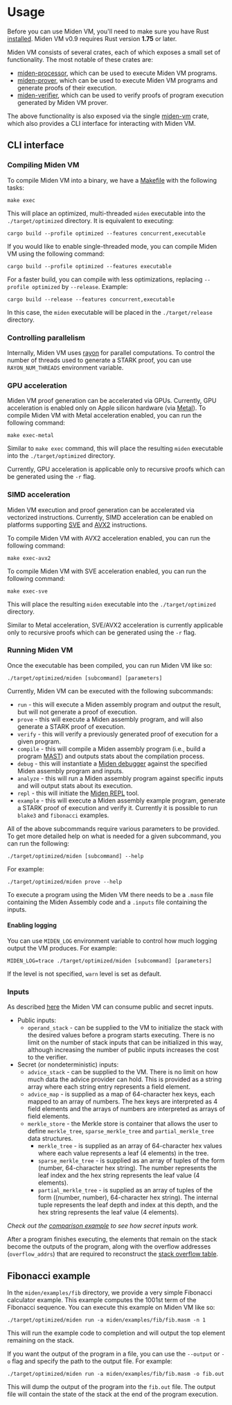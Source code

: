 # Usage
Before you can use Miden VM, you'll need to make sure you have Rust [installed](https://www.rust-lang.org/tools/install). Miden VM v0.9 requires Rust version **1.75** or later.

Miden VM consists of several crates, each of which exposes a small set of functionality. The most notable of these crates are:
* [miden-processor](https://crates.io/crates/miden-processor), which can be used to execute Miden VM programs.
* [miden-prover](https://crates.io/crates/miden-prover), which can be used to execute Miden VM programs and generate proofs of their execution.
* [miden-verifier](https://crates.io/crates/miden-verifier), which can be used to verify proofs of program execution generated by Miden VM prover.

The above functionality is also exposed via the single [miden-vm](https://crates.io/crates/miden-vm) crate, which also provides a CLI interface for interacting with Miden VM.

## CLI interface

### Compiling Miden VM
To compile Miden VM into a binary, we have a [Makefile](https://www.gnu.org/software/make/manual/make.html) with the following tasks:
```
make exec
```
This will place an optimized, multi-threaded `miden` executable into the `./target/optimized` directory. It is equivalent to executing:
```
cargo build --profile optimized --features concurrent,executable
```
If you would like to enable single-threaded mode, you can compile Miden VM using the following command:
```
cargo build --profile optimized --features executable
```
For a faster build, you can compile with less optimizations, replacing `--profile optimized` by `--release`. Example:
```
cargo build --release --features concurrent,executable
```
In this case, the `miden` executable will be placed in the `./target/release` directory.

### Controlling parallelism
Internally, Miden VM uses [rayon](https://github.com/rayon-rs/rayon) for parallel computations. To control the number of threads used to generate a STARK proof, you can use `RAYON_NUM_THREADS` environment variable.

### GPU acceleration
Miden VM proof generation can be accelerated via GPUs. Currently, GPU acceleration is enabled only on Apple silicon hardware (via [Metal](https://en.wikipedia.org/wiki/Metal_(API))). To compile Miden VM with Metal acceleration enabled, you can run the following command:
```
make exec-metal
```

Similar to `make exec` command, this will place the resulting `miden` executable into the `./target/optimized` directory.

Currently, GPU acceleration is applicable only to recursive proofs which can be generated using the `-r` flag.

### SIMD acceleration
Miden VM execution and proof generation can be accelerated via vectorized instructions. Currently, SIMD acceleration can be enabled on platforms supporting [SVE](https://en.wikipedia.org/wiki/AArch64#Scalable_Vector_Extension_(SVE)) and [AVX2](https://en.wikipedia.org/wiki/Advanced_Vector_Extensions#Advanced_Vector_Extensions_2) instructions.

To compile Miden VM with AVX2 acceleration enabled, you can run the following command:
```
make exec-avx2
```

To compile Miden VM with SVE acceleration enabled, you can run the following command:
```
make exec-sve
```

This will place the resulting `miden` executable into the `./target/optimized` directory.

Similar to Metal acceleration, SVE/AVX2 acceleration is currently applicable only to recursive proofs which can be generated using the `-r` flag.

### Running Miden VM
Once the executable has been compiled, you can run Miden VM like so:
```
./target/optimized/miden [subcommand] [parameters]
```
Currently, Miden VM can be executed with the following subcommands:
* `run` - this will execute a Miden assembly program and output the result, but will not generate a proof of execution.
* `prove` - this will execute a Miden assembly program, and will also generate a STARK proof of execution.
* `verify` - this will verify a previously generated proof of execution for a given program.
* `compile` - this will compile a Miden assembly program (i.e., build a program [MAST](../design/programs.md)) and outputs stats about the compilation process.
* `debug` - this will instantiate a [Miden debugger](../tools/debugger.md) against the specified Miden assembly program and inputs.
* `analyze` - this will run a Miden assembly program against specific inputs and will output stats about its execution.
* `repl` - this will initiate the [Miden REPL](../tools/repl.md) tool.
* `example` - this will execute a Miden assembly example program, generate a STARK proof of execution and verify it. Currently it is possible to run `blake3` and `fibonacci` examples.

All of the above subcommands require various parameters to be provided. To get more detailed help on what is needed for a given subcommand, you can run the following:
```
./target/optimized/miden [subcommand] --help
```
For example:
```
./target/optimized/miden prove --help
```

To execute a program using the Miden VM there needs to be a `.masm` file containing the Miden Assembly code and a `.inputs` file containing the inputs.

#### Enabling logging
You can use `MIDEN_LOG` environment variable to control how much logging output the VM produces. For example:
```
MIDEN_LOG=trace ./target/optimized/miden [subcommand] [parameters]
```
If the level is not specified, `warn` level is set as default. 

### Inputs

As described [here](https://0xpolygonmiden.github.io/miden-vm/intro/overview.html#inputs-and-outputs) the Miden VM can consume public and secret inputs.

* Public inputs:
  * `operand_stack` - can be supplied to the VM to initialize the stack with the desired values before a program starts executing. There is no limit on the number of stack inputs that can be initialized in this way, although increasing the number of public inputs increases the cost to the verifier.
* Secret (or nondeterministic) inputs:
  * `advice_stack` - can be supplied to the VM. There is no limit on how much data the advice provider can hold. This is provided as a string array where each string entry represents a field element.
  * `advice_map` - is supplied as a map of 64-character hex keys, each mapped to an array of numbers.  The hex keys are interpreted as 4 field elements and the arrays of numbers are interpreted as arrays of field elements.
  * `merkle_store` - the Merkle store is container that allows the user to define `merkle_tree`, `sparse_merkle_tree` and `partial_merkle_tree` data structures.
    * `merkle_tree` - is supplied as an array of 64-character hex values where each value represents a leaf (4 elements) in the tree.
    * `sparse_merkle_tree` - is supplied as an array of tuples of the form (number, 64-character hex string).  The number represents the leaf index and the hex string represents the leaf value (4 elements).
    * `partial_merkle_tree` - is supplied as an array of tuples of the form ((number, number), 64-character hex string). The internal tuple represents the leaf depth and index at this depth, and the hex string represents the leaf value (4 elements).

*Check out the [comparison example](https://github.com/0xPolygonMiden/examples/blob/main/examples/comparison.masm) to see how secret inputs work.*

After a program finishes executing, the elements that remain on the stack become the outputs of the program, along with the overflow addresses (`overflow_addrs`) that are required to reconstruct the [stack overflow table](../design/stack/main.md#overflow-table).

## Fibonacci example
In the `miden/examples/fib` directory, we provide a very simple Fibonacci calculator example. This example computes the 1001st term of the Fibonacci sequence. You can execute this example on Miden VM like so:
```
./target/optimized/miden run -a miden/examples/fib/fib.masm -n 1
```
This will run the example code to completion and will output the top element remaining on the stack.

If you want the output of the program in a file, you can use the `--output` or `-o` flag and specify the path to the output file. For example:
```
./target/optimized/miden run -a miden/examples/fib/fib.masm -o fib.out
```
This will dump the output of the program into the `fib.out` file. The output file will contain the state of the stack at the end of the program execution.
